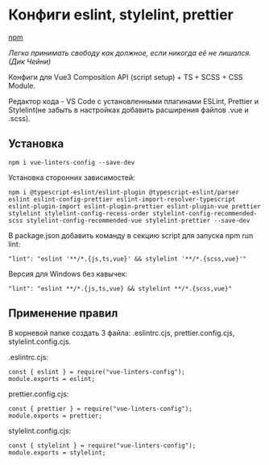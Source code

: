 # Конфиги eslint, stylelint, prettier

[npm](https://www.npmjs.com/package/vue-linters-config)

_Легко принимать свободу как должное, если никогда её не лишался. (Дик Чейни)_

Конфиги для Vue3 Composition API (script setup) + TS + SCSS + CSS Module.

Редактор кода - VS Code с установленными плагинами ESLint, Prettier и Stylelint(не забыть в настройках добавить расширения файлов .vue и .scss).

## Установка

`npm i vue-linters-config --save-dev`

Установка сторонних зависимостей:

`npm i @typescript-eslint/eslint-plugin @typescript-eslint/parser eslint eslint-config-prettier eslint-import-resolver-typescript eslint-plugin-import eslint-plugin-prettier eslint-plugin-vue prettier stylelint stylelint-config-recess-order stylelint-config-recommended-scss stylelint-config-recommended-vue stylelint-prettier --save-dev`

В package.json добавить команду в секцию script для запуска npm run lint:

`"lint": "eslint '**/*.{js,ts,vue}' && stylelint '**/*.{scss,vue}'"`

Версия для Windows без кавычек:

`"lint": "eslint **/*.{js,ts,vue} && stylelint **/*.{scss,vue}"`

## Применение правил

В корневой папке создать 3 файла: .eslintrc.cjs, prettier.config.cjs, stylelint.config.cjs.

.eslintrc.cjs:

```
const { eslint } = require("vue-linters-config");
module.exports = eslint;
```

prettier.config.cjs:

```
const { prettier } = require("vue-linters-config");
module.exports = prettier;
```

stylelint.config.cjs:

```
const { stylelint } = require("vue-linters-config");
module.exports = stylelint;
```
